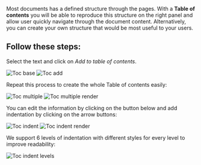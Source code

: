 Most documents has a defined structure through the pages. With a **Table of contents** you will be able to reproduce this structure on the right panel and allow user quickly navigate through the document content. Alternatively, you can create your own structure that would be most useful to your users. 

## Follow these steps:

Select the text and click on _Add to table of contents_.

![Toc base](http://huridocs.github.io/uwazi-assets/wiki/screenshots/toc-base.png)
![Toc add](http://huridocs.github.io/uwazi-assets/wiki/screenshots/toc-add.png)

Repeat this process to create the whole Table of contents easily:

![Toc multiple](http://huridocs.github.io/uwazi-assets/wiki/screenshots/toc-multiple.png)
![Toc multiple render](http://huridocs.github.io/uwazi-assets/wiki/screenshots/toc-multiple-render.png)

You can edit the information by clicking on the button below and add indentation by clicking on the arrow buttons:

![Toc indent](http://huridocs.github.io/uwazi-assets/wiki/screenshots/toc-indent.png)
![Toc indent render](http://huridocs.github.io/uwazi-assets/wiki/screenshots/toc-indent-render.png)

We support 6 levels of indentation with different styles for every level to improve readability:

![Toc indent levels](http://huridocs.github.io/uwazi-assets/wiki/screenshots/toc-indent-levels.png)